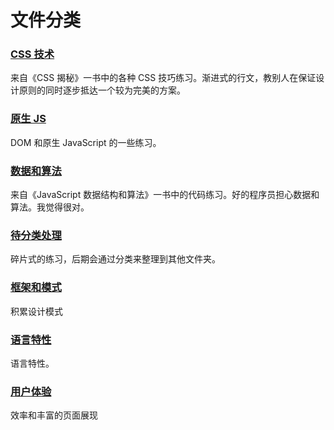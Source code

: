 # 文件分类

### [CSS 技术](https://github.com/zhuliminl/Practice/tree/master/CSS%20Secrets)

来自《CSS 揭秘》一书中的各种 CSS 技巧练习。渐进式的行文，教别人在保证设计原则的同时逐步抵达一个较为完美的方案。

### [原生 JS](https://github.com/zhuliminl/Practice/tree/master/DOM%20%26%20JavaScript)

DOM 和原生 JavaScript 的一些练习。


### [数据和算法](https://github.com/zhuliminl/Practice/tree/master/Data%20%26%20Algorithms)

来自《JavaScript 数据结构和算法》一书中的代码练习。好的程序员担心数据和算法。我觉得很对。

### [待分类处理](https://github.com/zhuliminl/Practice/tree/master/Fragment)

碎片式的练习，后期会通过分类来整理到其他文件夹。

### [框架和模式](https://github.com/zhuliminl/Practice/tree/master/MVC%20%26%20Pattern)

积累设计模式

### [语言特性](https://github.com/zhuliminl/Practice/tree/master/Scope%20%26%20This)

语言特性。

### [用户体验](https://github.com/zhuliminl/Practice/tree/master/jQuery%20%26%20Plugins)

效率和丰富的页面展现

